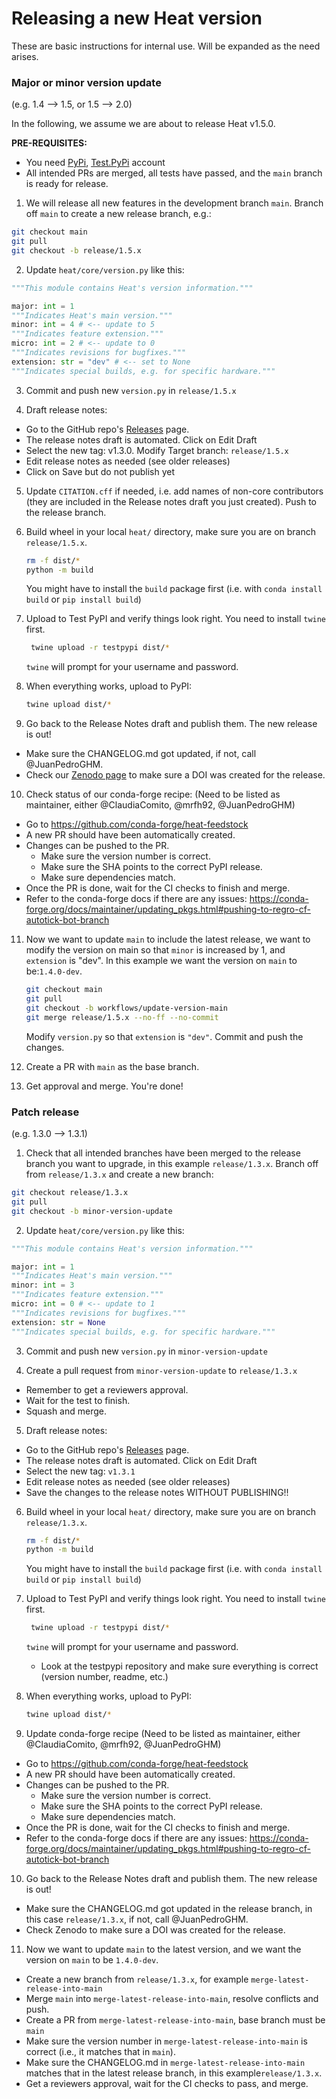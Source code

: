 # Releasing a new Heat version

These are basic instructions for internal use. Will be expanded as the need arises.

### Major or minor version update

(e.g. 1.4 --> 1.5, or 1.5 --> 2.0)

In the following, we assume we are about to release Heat v1.5.0.

**PRE-REQUISITES:**

- You need [PyPi](https://pypi.org/), [Test.PyPi](https://test.pypi.org/) account
- All intended PRs are merged, all tests have passed, and the `main` branch is ready for release.

1. We will release all new features in the development branch `main`. Branch off  `main` to create a new release branch, e.g.:

```bash
git checkout main
git pull
git checkout -b release/1.5.x
```

2. Update `heat/core/version.py` like this:

```python
"""This module contains Heat's version information."""

major: int = 1
"""Indicates Heat's main version."""
minor: int = 4 # <-- update to 5
"""Indicates feature extension."""
micro: int = 2 # <-- update to 0
"""Indicates revisions for bugfixes."""
extension: str = "dev" # <-- set to None
"""Indicates special builds, e.g. for specific hardware."""
```

3. Commit and push new `version.py` in `release/1.5.x`

4. Draft release notes:

  - Go to the GitHub repo's [Releases](https://github.com/helmholtz-analytics/heat/releases) page.
  - The release notes draft is automated. Click on Edit Draft
  - Select the new tag: v1.3.0. Modify Target branch: `release/1.5.x`
  - Edit release notes as needed (see older releases)
  - Click on Save but do not publish yet

5. Update `CITATION.cff` if needed, i.e. add names of non-core contributors (they are included in the Release notes draft you just created). Push to the release branch.

6. Build wheel in your local `heat/` directory, make sure you are on branch `release/1.5.x`.

   ```bash
   rm -f dist/*
   python -m build
   ```

   You might have to install the `build` package first (i.e. with `conda install build` or `pip install build`)

7. Upload to Test PyPI and verify things look right. You need to install `twine` first.

    ```bash
     twine upload -r testpypi dist/*
     ```

    `twine` will prompt for your username and password.

8. When everything works, upload to PyPI:

   ```bash
   twine upload dist/*
   ```

9. Go back to the Release Notes draft and publish them. The new release is out!

  - Make sure the CHANGELOG.md got updated, if not, call @JuanPedroGHM.
  - Check our [Zenodo page](https://zenodo.org/doi/10.5281/zenodo.2531472) to make sure a DOI was created for the release.

10. Check status of our conda-forge recipe: (Need to be listed as maintainer, either @ClaudiaComito, @mrfh92, @JuanPedroGHM)
  - Go to https://github.com/conda-forge/heat-feedstock
  - A new PR should have been automatically created.
  - Changes can be pushed to the PR.
    - Make sure the version number is correct.
    - Make sure the SHA points to the correct PyPI release.
    - Make sure dependencies match.
  - Once the PR is done, wait for the CI checks to finish and merge.
  - Refer to the conda-forge docs if there are any issues: https://conda-forge.org/docs/maintainer/updating_pkgs.html#pushing-to-regro-cf-autotick-bot-branch

11. Now we want to update `main` to include the latest release,  we want to modify the version on main so that `minor` is increased by 1, and  `extension` is "dev".  In this example we want the version on `main` to be:`1.4.0-dev`.

    ```bash
    git checkout main
    git pull
    git checkout -b workflows/update-version-main
    git merge release/1.5.x --no-ff --no-commit
    ```

    Modify `version.py` so that `extension` is `"dev"`. Commit and push the changes.

12. Create a PR with `main` as the base branch.

13. Get approval and merge. You're done!

### Patch release

(e.g. 1.3.0 --> 1.3.1)

1. Check that all intended branches have been merged to the release branch you want to upgrade, in this example `release/1.3.x`. Branch off from `release/1.3.x` and create a new branch:

```bash
git checkout release/1.3.x
git pull
git checkout -b minor-version-update
```

2. Update `heat/core/version.py` like this:

```python
"""This module contains Heat's version information."""

major: int = 1
"""Indicates Heat's main version."""
minor: int = 3
"""Indicates feature extension."""
micro: int = 0 # <-- update to 1
"""Indicates revisions for bugfixes."""
extension: str = None
"""Indicates special builds, e.g. for specific hardware."""
```

3. Commit and push new `version.py` in `minor-version-update`

4. Create a pull request from `minor-version-update` to `release/1.3.x`

  - Remember to get a reviewers approval.
  - Wait for the test to finish.
  - Squash and merge.


5. Draft release notes:

  - Go to the GitHub repo's [Releases](https://github.com/helmholtz-analytics/heat/releases) page.
  - The release notes draft is automated. Click on Edit Draft
  - Select the new tag: `v1.3.1`
  - Edit release notes as needed (see older releases)
  - Save the changes to the release notes WITHOUT PUBLISHING!!

6. Build wheel in your local `heat/` directory, make sure you are on branch `release/1.3.x`.

   ```bash
   rm -f dist/*
   python -m build
   ```

   You might have to install the `build` package first (i.e. with `conda install build` or `pip install build`)

7. Upload to Test PyPI and verify things look right. You need to install `twine` first.

    ```bash
     twine upload -r testpypi dist/*
     ```

    `twine` will prompt for your username and password.

    - Look at the testpypi repository and make sure everything is correct (version number, readme, etc.)

8. When everything works, upload to PyPI:

   ```bash
   twine upload dist/*
   ```

9. Update conda-forge recipe (Need to be listed as maintainer, either @ClaudiaComito, @mrfh92, @JuanPedroGHM)
  - Go to https://github.com/conda-forge/heat-feedstock
  - A new PR should have been automatically created.
  - Changes can be pushed to the PR.
    - Make sure the version number is correct.
    - Make sure the SHA points to the correct PyPI release.
    - Make sure dependencies match.
  - Once the PR is done, wait for the CI checks to finish and merge.
  - Refer to the conda-forge docs if there are any issues: https://conda-forge.org/docs/maintainer/updating_pkgs.html#pushing-to-regro-cf-autotick-bot-branch


10. Go back to the Release Notes draft and publish them. The new release is out!
  - Make sure the CHANGELOG.md got updated in the release branch, in this case `release/1.3.x`, if not, call @JuanPedroGHM.
  - Check Zenodo to make sure a DOI was created for the release.

11. Now we want to update `main` to the latest version, and we want the version on `main` to be `1.4.0-dev`.
  - Create a new branch from `release/1.3.x`, for example `merge-latest-release-into-main`
  - Merge `main` into `merge-latest-release-into-main`, resolve conflicts and push.
  - Create a PR from `merge-latest-release-into-main`, base branch must be `main`
  - Make sure the version number in `merge-latest-release-into-main` is correct (i.e., it matches that in `main`).
  - Make sure the CHANGELOG.md in `merge-latest-release-into-main` matches that in the latest release branch, in this example`release/1.3.x`.
  - Get a reviewers approval, wait for the CI checks to pass, and merge.
